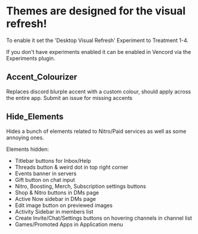 # Themes are designed for the visual refresh!
To enable it set the 'Desktop Visual Refresh' Experiment to Treatment 1-4.

If you don't have experiments enabled it can be enabled in Vencord via the Experiments plugin.

## Accent_Colourizer

Replaces discord blurple accent with a custom colour, should apply across the entire app.
Submit an issue for missing accents

## Hide_Elements

Hides a bunch of elements related to Nitro/Paid services as well as some annoying ones.

Elements hidden:
* Titlebar buttons for Inbox/Help
* Threads button & weird dot in top right corner
* Events banner in servers
* Gift button on chat input
* Nitro, Boosting, Merch, Subscription settings buttons
* Shop & Nitro buttons in DMs page
* Active Now sidebar in DMs page
* Edit image button on previewed images
* Activity Sidebar in members list
* Create Invite/Chat/Settings buttons on hovering channels in channel list
* Games/Promoted Apps in Application menu